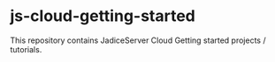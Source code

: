 # js-cloud-getting-started
This repository contains JadiceServer Cloud Getting started projects / tutorials.
